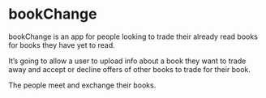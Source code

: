 #  bookChange

bookChange is an app for people looking to trade their already read books for books they have yet to read.

It’s going to allow a user to upload info about a book they want to trade away and accept or decline offers of other books to trade for their book.

The people meet and exchange their books.

